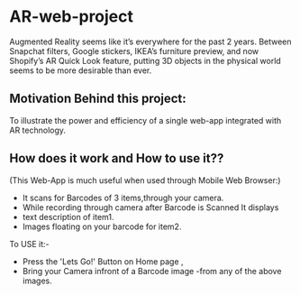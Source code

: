 # AR-web-project

Augmented Reality seems like it’s everywhere for the past 2 years. Between Snapchat filters, Google stickers, IKEA’s furniture preview, and now Shopify’s AR Quick Look feature, putting 3D objects in the physical world seems to be more desirable than ever.

Motivation Behind this project:
-------------------------------
To illustrate the power and efficiency of a single web-app integrated with AR technology.


How does it work and How to use it??
-----------------------------------

(This Web-App is much useful when used through Mobile Web Browser:)

- It scans for Barcodes of 3 items,through your camera.
- While recording through camera after Barcode is Scanned It displays
- text description of item1.
- Images floating on your barcode for item2.

To USE it:-
- Press the 'Lets Go!' Button on Home page ,
- Bring your Camera infront of a Barcode image -from any of the above images.

